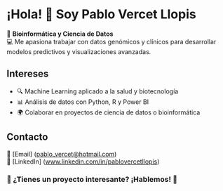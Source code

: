 # ¡Hola! 👋 Soy Pablo Vercet Llopis

🧬 **Bioinformática y Ciencia de Datos**  
💻 Me apasiona trabajar con datos genómicos y clínicos para desarrollar modelos predictivos y visualizaciones avanzadas.  

## Intereses
- 🔍 Machine Learning aplicado a la salud y biotecnología  
- 📊 Análisis de datos con Python, R y Power BI  
- 🌍 Colaborar en proyectos de ciencia de datos o bioinformática  

## Contacto
📧 [Email] (pablo_vercet@hotmail.com)  
💼 [LinkedIn] (www.linkedin.com/in/pablovercetllopis)  

### 🎯 ¿Tienes un proyecto interesante? ¡Hablemos! 🚀
